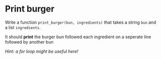 # Print burger

Write a function `print_burger(bun, ingredients)` that takes a string `bun` and a list `ingredients`.

It should **print** the burger bun followed each ingredient on a seperate line followed by another bun

*Hint: a for loop might be useful here!*
